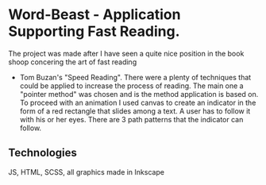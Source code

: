 # Word-Beast - Application Supporting Fast Reading. 
The project was made after I have seen a quite nice
position in the book shoop concering the art of fast reading
- Tom Buzan's "Speed Reading". There were a plenty of techniques
that could be applied to increase the process of reading.
The main one a "pointer method" was chosen and is the method
application is based on. To proceed with an animation I used
canvas to create an indicator in the form of a red rectangle that 
slides among a text. A user has to follow it with his or her eyes.
There are 3 path patterns that the indicator can follow. 
## Technologies
JS, HTML, SCSS, all graphics made in Inkscape


